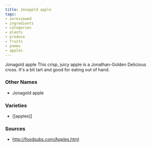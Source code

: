 ```yaml
---
title: Jonagold apple
tags:
- unreviewed
- ingredients
- categories
- plants
- produce
- fruits
- pomes
- apples
---
```

Jonagold apple This crisp, juicy apple is a Jonathan-Golden Delicious cross. It's a bit tart and good for eating out of hand.

### Other Names

* Jonagold apple

### Varieties

* [[apples]]

### Sources
* http://foodsubs.com/Apples.html

